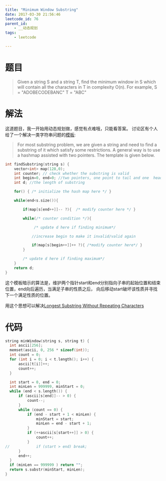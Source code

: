 ```yaml
---
title: "Minimum Window Substring"
date: 2017-03-30 21:56:46
leetcode_id: 76
parent_id:
    - __动态规划
tags:
    - leetcode

---
```


# 题目
>Given a string S and a string T, find the minimum window in S which will contain all the characters in T in complexity O(n).
>For example,
>S = "ADOBECODEBANC"
>T = "ABC"

# 解法
这道题目，我一开始用动态规划做，感觉有点难哦，只能看答案。
讨论区有个人给了一个解决一类字符串问题的[模板][template]:
>For most substring problem, we are given a string and need to find a substring of it which satisfy some restrictions. A general way is to use a hashmap assisted with two pointers. The template is given below.

```c++
int findSubstring(string s) {
    vector<int> map(128,0);
    int counter; // check whether the substring is valid
    int begin=0, end=0; //two pointers, one point to tail and one  head
    int d; //the length of substring

    for() { /* initialize the hash map here */ }

    while(end<s.size()){

        if(map[s[end++]]-- ?){  /* modify counter here */ }

        while(/* counter condition */){

             /* update d here if finding minimum*/

            //increase begin to make it invalid/valid again

            if(map[s[begin++]]++ ?){ /*modify counter here*/ }
        }  

        /* update d here if finding maximum*/
    }
    return d;
}
```
这个模板暗示的算法是，维护两个指针start和end分别指向子串的起始位置和结束位置，end向后遍历，当满足子串的性质之后，
向后移动start破坏该性质并寻找下一个满足性质的位置。

用这个思想可以解决[Longest Substring Without Repeating Characters](/blog/leetcode-3)

# 代码
```c++
string minWindow(string s, string t) {
  int ascii[256];
  memset(ascii, 0, 256 * sizeof(int));
  int count = 0;
  for (int i = 0; i < t.length(); i++) {
      ascii[t[i]]++;
      count++;
  }

  int start = 0, end = 0;
  int minLen = 999999, minStart = 0;
  while (end < s.length()) {
      if (ascii[s[end]]-- > 0) {
          count--;
      }
      while (count == 0) {
          if (end - start + 1 < minLen) {
              minStart = start;
              minLen = end - start + 1;
          }
          if (++ascii[s[start++]] > 0) {
              count++;
          }
//            if (start > end) break;
      }
      end++;
  }
  if (minLen == 999999 ) return "";
  return s.substr(minStart, minLen);
}
```







[template]:https://discuss.leetcode.com/topic/30941/here-is-a-10-line-template-that-can-solve-most-substring-problems
